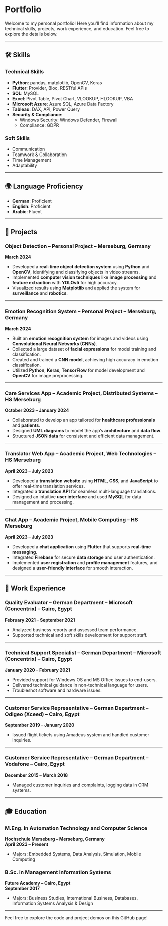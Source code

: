 # Portfolio

Welcome to my personal portfolio! Here you'll find information about my technical skills, projects, work experience, and education. Feel free to explore the details below.

---

## 🛠️ Skills

### Technical Skills
- **Python**: pandas, matplotlib, OpenCV, Keras
- **Flutter**: Provider, Bloc, RESTful APIs
- **SQL**: MySQL
- **Excel**: Pivot Table, Pivot Chart, VLOOKUP, HLOOKUP, VBA
- **Microsoft Azure**: Azure SQL, Azure Data Factory
- **Tableau**: DAX, API, Power Query
- **Security & Compliance**:
  - Windows Security: Windows Defender, Firewall
  - Compliance: GDPR

### Soft Skills
- Communication
- Teamwork & Collaboration
- Time Management
- Adaptability

---

## 🌍 Language Proficiency

- **German**: Proficient
- **English**: Proficient
- **Arabic**: Fluent

---

## 📂 Projects

### Object Detection – Personal Project – Merseburg, Germany  
**March 2024**  
- Developed a **real-time object detection system** using **Python** and **OpenCV**, identifying and classifying objects in video streams.
- Implemented **computer vision techniques** like **image processing** and **feature extraction** with **YOLOv5** for high accuracy.
- Visualized results using **Matplotlib** and applied the system for **surveillance** and **robotics**.

---

### Emotion Recognition System – Personal Project – Merseburg, Germany  
**March 2024**  
- Built an **emotion recognition system** for images and videos using **Convolutional Neural Networks (CNNs)**.
- Collected a large dataset of **facial expressions** for model training and classification.
- Created and trained a **CNN model**, achieving high accuracy in emotion classification.
- Utilized **Python**, **Keras**, **TensorFlow** for model development and **OpenCV** for image preprocessing.

---

### Care Services App – Academic Project, Distributed Systems – HS Merseburg  
**October 2023 – January 2024**  
- Collaborated to develop an app tailored for **healthcare professionals** and **patients**.
- Designed **UML diagrams** to model the app’s **architecture** and **data flow**.
- Structured **JSON data** for consistent and efficient data management.

---

### Translator Web App – Academic Project, Web Technologies – HS Merseburg  
**April 2023 – July 2023**  
- Developed a **translation website** using **HTML**, **CSS**, and **JavaScript** to offer real-time translation services.
- Integrated a **translation API** for seamless multi-language translations.
- Designed an intuitive **user interface** and used **MySQL** for data management and processing.

---

### Chat App – Academic Project, Mobile Computing – HS Merseburg  
**April 2023 – July 2023**  
- Developed a **chat application** using **Flutter** that supports **real-time messaging**.
- Integrated **Firebase** for secure **data storage** and user authentication.
- Implemented **user registration** and **profile management** features, and designed a **user-friendly interface** for smooth interaction.

---

## 💼 Work Experience

### Quality Evaluator – German Department – Microsoft (Concentrix) – Cairo, Egypt  
**February 2021 – September 2021**  
- Analyzed business reports and assessed team performance.
- Supported technical and soft skills development for support staff.

---

### Technical Support Specialist – German Department – Microsoft (Concentrix) – Cairo, Egypt  
**January 2020 – February 2021**  
- Provided support for Windows OS and MS Office issues to end-users.
- Delivered technical guidance in non-technical language for users.
- Troubleshot software and hardware issues.

---

### Customer Service Representative – German Department – Odigeo (Xceed) – Cairo, Egypt  
**September 2019 – January 2020**  
- Issued flight tickets using Amadeus system and handled customer inquiries.

---

### Customer Service Representative – German Department – Vodafone – Cairo, Egypt  
**December 2015 – March 2018**  
- Managed customer inquiries and complaints, logging data in CRM systems.

---

## 🎓 Education

### M.Eng. in Automation Technology and Computer Science  
**Hochschule Merseburg – Merseburg, Germany**  
**April 2023 – Present**  
- Majors: Embedded Systems, Data Analysis, Simulation, Mobile Computing

### B.Sc. in Management Information Systems  
**Future Academy – Cairo, Egypt**  
**September 2017**  
- Majors: Business Studies, International Business, Databases, Information Systems Analysis & Design

---

Feel free to explore the code and project demos on this GitHub page!


